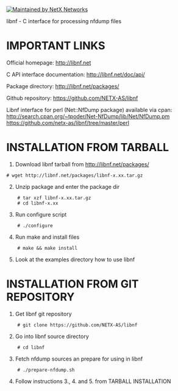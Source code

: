 
[![Maintained by NetX Networks](https://img.shields.io/badge/maintained%20by-NetX%20Networks-blue)](https://netx.as/)

libnf - C interface for processing nfdump files 


IMPORTANT LINKS
===============================================

Official homepage:
	http://libnf.net

C API interface documentation: 
	http://libnf.net/doc/api/

Package directory: 
	http://libnf.net/packages/

Github repository:
	https://github.com/NETX-AS/libnf

Libnf interface for perl (Net::NfDump package) available via cpan:
	http://search.cpan.org/~tpoder/Net-NfDump/lib/Net/NfDump.pm
	https://github.com/netx-as/libnf/tree/master/perl


INSTALLATION FROM TARBALL 
===============================================

1. Download libnf tarball from http://libnf.net/packages/
```
# wget http://libnf.net/packages/libnf-x.xx.tar.gz
```
2. Unzip package and enter the package dir 
```
	# tar xzf libnf-x.xx.tar.gz 
	# cd libnf-x.xx
```
3. Run configure script 
```
	# ./configure 
```
4. Run make and install files 
```
	# make && make install 
```   
5. Look at the examples directory how to use libnf 


INSTALLATION FROM GIT REPOSITORY
===============================================

1. Get libnf git repository 
```
	# git clone https://github.com/NETX-AS/libnf
```
2. Go into libnf source directory 
```
	# cd libnf
```
3. Fetch nfdump sources an prepare for using in libnf
```
	# ./prepare-nfdump.sh
```
4. Follow instructions 3., 4. and 5. from TARBALL INSTALLATION




